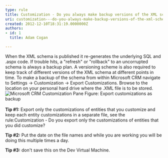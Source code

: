 ```yaml
---
type: rule
title: Customization - Do you always make backup versions of the XML schema? (CRM 4 only)
uri: customization---do-you-always-make-backup-versions-of-the-xml-schema-crm-4-only
created: 2012-12-10T18:31:19.0000000Z
authors:
- id: 1
  title: Adam Cogan

---
```


 
When the XML schema is published it re-generates the underlying SQL and .aspx code.           If trouble hits, a "refresh" or "rollback" to an uncorrupted schema is always a           backup plan. A versioning scheme is also required to keep track of different versions           of the XML schema at different points in time. To make a backup of the schema from           within Microsoft CRM navigate to Settings -&gt; Customization -&gt; Export Customizations.           Browse to the location on your personal hard drive where the .XML file is to be           stored.
 ![Microsoft CRM Customization Pane](/SoftwareDevelopment/RulesToBetterCRMForDevelopers/PublishingImages/CRM_CustomizationPane.jpg)            Figure: Export customizations as backup<br>          
**Tip #1:** Export only the customizations of entities that you customize and keep each           entity customizations in a separate file, see the rule:Customization            - Do you export only the customizations of entities that you did customize?

**Tip #2:** Put the date on the file names and while you are working you will be doing           this multiple times a day.

**Tip #3:** don't save this on the Dev Virtual Machine.

